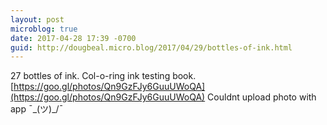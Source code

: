 ```yaml
---
layout: post
microblog: true
date: 2017-04-28 17:39 -0700
guid: http://dougbeal.micro.blog/2017/04/29/bottles-of-ink.html
---
```

27 bottles of ink. Col-o-ring ink testing book. [https://goo.gl/photos/Qn9GzFJy6GuuUWoQA](https://goo.gl/photos/Qn9GzFJy6GuuUWoQA)   Couldnt upload photo with app ¯\_(ツ)_/¯ 
